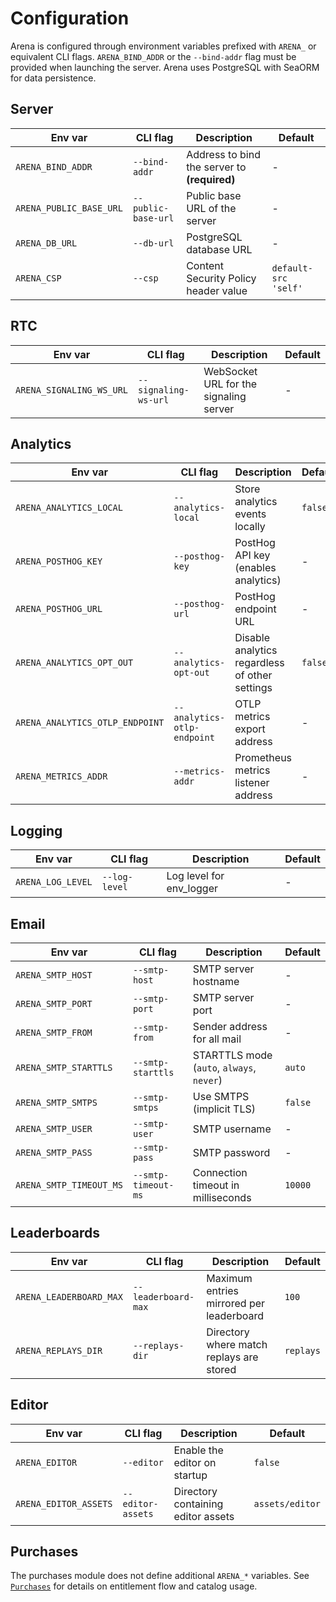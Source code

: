 # Configuration

Arena is configured through environment variables prefixed with `ARENA_` or
equivalent CLI flags. `ARENA_BIND_ADDR` or the `--bind-addr` flag must be
provided when launching the server. Arena uses PostgreSQL with SeaORM for data
persistence.

## Server

| Env var                 | CLI flag            | Description                                  | Default              |
| ----------------------- | ------------------- | -------------------------------------------- | -------------------- |
| `ARENA_BIND_ADDR`       | `--bind-addr`       | Address to bind the server to **(required)** | -                    |
| `ARENA_PUBLIC_BASE_URL` | `--public-base-url` | Public base URL of the server                | -                    |
| `ARENA_DB_URL`          | `--db-url`          | PostgreSQL database URL                      | -                    |
| `ARENA_CSP`             | `--csp`             | Content Security Policy header value         | `default-src 'self'` |

## RTC

| Env var                  | CLI flag             | Description                            | Default |
| ------------------------ | -------------------- | -------------------------------------- | ------- |
| `ARENA_SIGNALING_WS_URL` | `--signaling-ws-url` | WebSocket URL for the signaling server | -       |

## Analytics

| Env var                         | CLI flag                    | Description                                    | Default |
| ------------------------------- | --------------------------- | ---------------------------------------------- | ------- |
| `ARENA_ANALYTICS_LOCAL`         | `--analytics-local`         | Store analytics events locally                 | `false` |
| `ARENA_POSTHOG_KEY`             | `--posthog-key`             | PostHog API key (enables analytics)            | -       |
| `ARENA_POSTHOG_URL`             | `--posthog-url`             | PostHog endpoint URL                           | -       |
| `ARENA_ANALYTICS_OPT_OUT`       | `--analytics-opt-out`       | Disable analytics regardless of other settings | `false` |
| `ARENA_ANALYTICS_OTLP_ENDPOINT` | `--analytics-otlp-endpoint` | OTLP metrics export address                    | -       |
| `ARENA_METRICS_ADDR`            | `--metrics-addr`            | Prometheus metrics listener address            | -       |

## Logging

| Env var           | CLI flag      | Description              | Default |
| ----------------- | ------------- | ------------------------ | ------- |
| `ARENA_LOG_LEVEL` | `--log-level` | Log level for env_logger | -       |

## Email

| Env var                 | CLI flag            | Description                               | Default |
| ----------------------- | ------------------- | ----------------------------------------- | ------- |
| `ARENA_SMTP_HOST`       | `--smtp-host`       | SMTP server hostname                      | -       |
| `ARENA_SMTP_PORT`       | `--smtp-port`       | SMTP server port                          | -       |
| `ARENA_SMTP_FROM`       | `--smtp-from`       | Sender address for all mail               | -       |
| `ARENA_SMTP_STARTTLS`   | `--smtp-starttls`   | STARTTLS mode (`auto`, `always`, `never`) | `auto`  |
| `ARENA_SMTP_SMTPS`      | `--smtp-smtps`      | Use SMTPS (implicit TLS)                  | `false` |
| `ARENA_SMTP_USER`       | `--smtp-user`       | SMTP username                             | -       |
| `ARENA_SMTP_PASS`       | `--smtp-pass`       | SMTP password                             | -       |
| `ARENA_SMTP_TIMEOUT_MS` | `--smtp-timeout-ms` | Connection timeout in milliseconds        | `10000` |

## Leaderboards

| Env var                 | CLI flag            | Description                              | Default   |
| ----------------------- | ------------------- | ---------------------------------------- | --------- |
| `ARENA_LEADERBOARD_MAX` | `--leaderboard-max` | Maximum entries mirrored per leaderboard | `100`     |
| `ARENA_REPLAYS_DIR`     | `--replays-dir`     | Directory where match replays are stored | `replays` |

## Editor

| Env var               | CLI flag          | Description                        | Default         |
| --------------------- | ----------------- | ---------------------------------- | --------------- |
| `ARENA_EDITOR`        | `--editor`        | Enable the editor on startup       | `false`         |
| `ARENA_EDITOR_ASSETS` | `--editor-assets` | Directory containing editor assets | `assets/editor` |

## Purchases

The purchases module does not define additional `ARENA_*` variables. See
[`Purchases`](Purchases.md) for details on entitlement flow and catalog usage.
